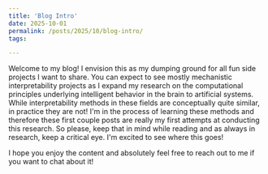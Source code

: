 ```yaml
---
title: 'Blog Intro'
date: 2025-10-01
permalink: /posts/2025/10/blog-intro/
tags:

---
```


Welcome to my blog! I envision this as my dumping ground for all fun side projects I want to share. You can expect to see mostly mechanistic interpretability projects as I expand my research on the computational principles underlying intelligent behavior in the brain to artificial systems. While interpretability methods in these fields are conceptually quite similar, in practice they are not! I'm in the process of learning these methods and therefore these first couple posts are really my first attempts at conducting this research. So please, keep that in mind while reading and as always in research, keep a critical eye. I'm excited to see where this goes!

I hope you enjoy the content and absolutely feel free to reach out to me if you want to chat about it! 

